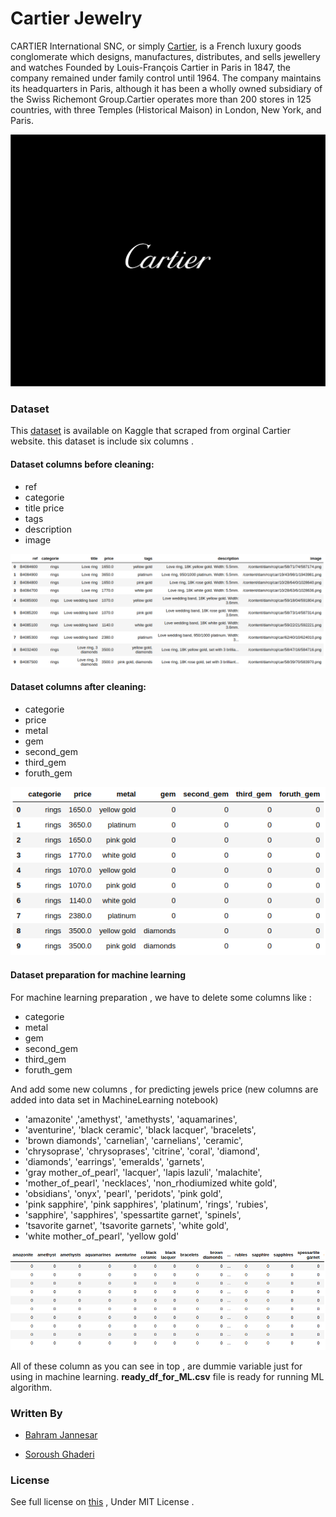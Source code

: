 # Cartier Jewelry 

CARTIER International SNC, or simply [Cartier](https://www.cartier.co.uk/en-gb/collections/jewellery.html), is a French luxury goods conglomerate which designs, manufactures, distributes, and sells jewellery and watches Founded by Louis-François Cartier in Paris in 1847, the company remained under family control until 1964. The company maintains its headquarters in Paris, although it has been a wholly owned subsidiary of the Swiss Richemont Group.Cartier operates more than 200 stores in 125 countries, with three Temples (Historical Maison) in London, New York, and Paris.

![](https://github.com/BahramJannesar/CartierJewelryDataAnalyze/blob/master/image/newintro.jpeg)

### Dataset 
This [dataset](https://www.kaggle.com/marcelopesse/cartier-jewelry-catalog) is available on Kaggle that scraped from orginal Cartier website. this dataset is include six columns .

#### Dataset columns before cleaning:

* ref
* categorie
* title	price
* tags
* description
* image

![](https://github.com/BahramJannesar/CartierJewelryDataAnalyze/blob/master/image/before_cleaning.png)

#### Dataset columns after cleaning:

* categorie
* price
* metal
* gem
* second_gem
* third_gem
* foruth_gem

![](https://github.com/BahramJannesar/CartierJewelryDataAnalyze/blob/master/image/after_cleaning.png)

#### Dataset preparation for machine learning
For machine learning preparation , we have to delete some columns like : 

* categorie
* metal
* gem
* second_gem
* third_gem
* foruth_gem

And add some new columns , for predicting jewels price (new columns are added into data set in MachineLearning notebook)

   * 'amazonite' ,'amethyst', 'amethysts', 'aquamarines',
   * 'aventurine', 'black ceramic', 'black lacquer', 'bracelets',
   * 'brown diamonds', 'carnelian', 'carnelians', 'ceramic',
   * 'chrysoprase', 'chrysoprases', 'citrine', 'coral', 'diamond',
   * 'diamonds', 'earrings', 'emeralds', 'garnets',
   * 'gray mother_of_pearl', 'lacquer', 'lapis lazuli', 'malachite',
   * 'mother_of_pearl', 'necklaces', 'non_rhodiumized white gold',
   * 'obsidians', 'onyx', 'pearl', 'peridots', 'pink gold',
   * 'pink sapphire', 'pink sapphires', 'platinum', 'rings', 'rubies',
   * 'sapphire', 'sapphires', 'spessartite garnet', 'spinels',
   * 'tsavorite garnet', 'tsavorite garnets', 'white gold',
   * 'white mother_of_pearl', 'yellow gold'
   
   ![](https://github.com/BahramJannesar/CartierJewelryDataAnalyze/blob/master/image/machine_learning.png)

All of these column as you can see in top , are dummie variable just for using in machine learning. 
**ready_df_for_ML.csv**  file is ready for running ML algorithm.

### Written By

* [Bahram Jannesar](https://github.com/Bahramjannesar)

* [Soroush Ghaderi](https://github.com/SoroushGhaderi)

### License
See full license on [this](https://opensource.org/licenses/MIT) , Under MIT License
.
